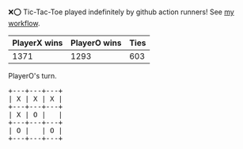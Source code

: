 :x::o: Tic-Tac-Toe played indefinitely by github action runners! See [my workflow](.github/workflows/play.yaml).

|PlayerX wins|PlayerO wins|Ties|
|-|-|-|
|1371|1293|603|

PlayerO's turn.

<pre>
+---+---+---+
| X | X | X |
+---+---+---+
| X | O |   |
+---+---+---+
| O |   | O |
+---+---+---+
</pre>